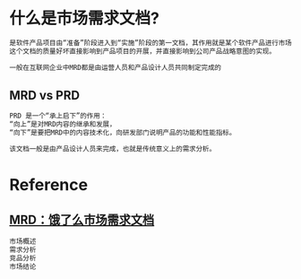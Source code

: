 
# 什么是市场需求文档?
```md
是软件产品项目由“准备”阶段进入到“实施”阶段的第一文档，其作用就是某个软件产品进行市场层面的说明，
这个文档的质量好坏直接影响到产品项目的开展，并直接影响到公司产品战略意图的实现。
```
```md
一般在互联网企业中MRD都是由运营人员和产品设计人员共同制定完成的
```
## MRD vs PRD
```md
PRD 是一个“承上启下”的作用：
“向上”是对MRD内容的继承和发展，
“向下”是要把MRD中的内容技术化，向研发部门说明产品的功能和性能指标。

该文档一般是由产品设计人员来完成，也就是传统意义上的需求分析。
```

# Reference
## [MRD：饿了么市场需求文档](https://www.toutiao.com/i6745685597874029059/)
```md
市场概述
需求分析
竞品分析
市场结论
```